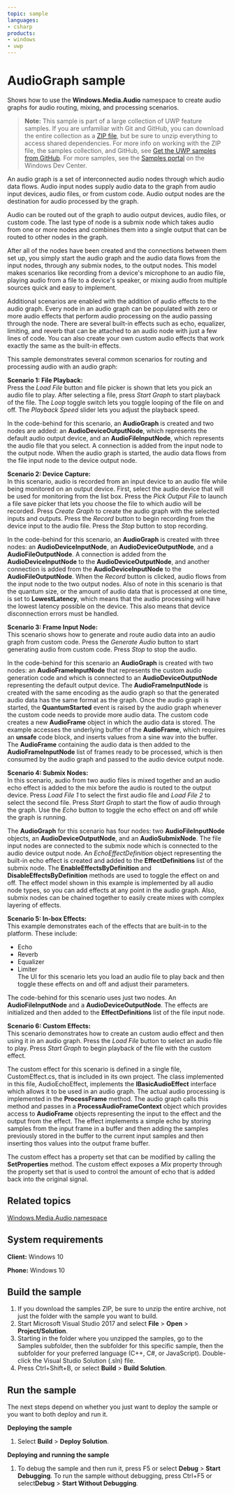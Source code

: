 ```yaml
---
topic: sample
languages:
- csharp
products:
- windows
- uwp
---
```


<!---
  category: AudioVideoAndCamera
  samplefwlink: http://go.microsoft.com/fwlink/p/?LinkId=619481
--->

# AudioGraph sample

Shows how to use the **Windows.Media.Audio** namespace to create audio graphs for audio routing, mixing, and processing scenarios. 

> **Note:** This sample is part of a large collection of UWP feature samples. 
> If you are unfamiliar with Git and GitHub, you can download the entire collection as a 
> [ZIP file](https://github.com/Microsoft/Windows-universal-samples/archive/master.zip), but be 
> sure to unzip everything to access shared dependencies. For more info on working with the ZIP file, 
> the samples collection, and GitHub, see [Get the UWP samples from GitHub](https://aka.ms/ovu2uq). 
> For more samples, see the [Samples portal](https://aka.ms/winsamples) on the Windows Dev Center. 

An audio graph is a set of interconnected audio nodes through which audio data flows. Audio input nodes supply audio data to the graph 
from audio input devices, audio files, or from custom code. Audio output nodes are the destination for audio processed by the graph. 

Audio can be routed out of the graph to audio output devices, audio files, or custom code. The last type of node is a submix node which 
takes audio from one or more nodes and combines them into a single output that can be routed to other nodes in the graph. 

After all of the nodes have been created and the connections between them set up, you simply start the audio graph and the audio data flows from the 
input nodes, through any submix nodes, to the output nodes. This model makes scenarios like recording from a device's microphone to an 
audio file, playing audio from a file to a device's speaker, or mixing audio from multiple sources quick and easy to implement.  

Additional scenarios are enabled with the addition of audio effects to the audio graph. Every node in an audio graph can be populated with zero 
or more audio effects that perform audio processing on the audio passing through the node. There are several built-in effects such as echo, 
equalizer, limiting, and reverb that can be attached to an audio node with just a few lines of code. 
You can also create your own custom audio effects that work exactly the same as the built-in effects.  

This sample demonstrates several common scenarios for routing and processing audio with an audio graph:  

**Scenario 1: File Playback:**    
Press the *Load File* button and file picker is shown that lets you pick an audio file to play. After selecting a file, press *Start Graph* to start playback of the file. The *Loop* toggle switch lets you toggle looping of the file on and off. The *Playback Speed* slider lets you adjust the playback speed.  

In the code-behind for this scenario, an **AudioGraph** is created and two nodes are added: an **AudioDeviceOutputNode**, which represents the default audio output device, and an **AudioFileInputNode**, which represents the audio file that you select. A connection is added from the input node to the output node. When the audio graph is started, the audio data flows from the file input node to the device output node.  

**Scenario 2: Device Capture:**  
In this scenario, audio is recorded from an input device to an audio file while being monitored on an output device. First, select the audio device that will be used for monitoring from the list box. Press the *Pick Output File* to launch a file save picker that lets you choose the file to which audio will be recorded. Press *Create Graph* to create the audio graph with the selected inputs and outputs. Press the *Record* button to begin recording from the device input to the audio file. Press the *Stop* button to stop recording.  

In the code-behind for this scenario, an **AudioGraph** is created with three nodes: an **AudioDeviceInputNode**, an **AudioDeviceOutputNode**, and a **AudioFileOutputNode**. A connection is added from the **AudioDeviceInputNode** to the **AudioDeviceOutputNode**, and another connection is added from the **AudioDeviceInputNode** to the **AudioFileOutputNode**. When the *Record* button is clicked, audio flows from the input node to the two output nodes. Also of note in this scenario is that the quantum size, or the amount of audio data that is processed at one time, is set to **LowestLatency**, which means that the audio processing will have the lowest latency possible on the device. This also means that device disconnection errors must be handled.  

**Scenario 3: Frame Input Node:**  
This scenario shows how to generate and route audio data into an audio graph from custom code. Press the *Generate Audio* button to start generating audio from custom code.
Press *Stop* to stop the audio.   

In the code-behind for this scenario an **AudioGraph** is created with two nodes: an **AudioFrameInputNode** that represents the custom audio generation code and which is connected to an **AudioDeviceOutputNode** representing the default output device. The **AudioFrameInputNode** is created with the same encoding as the audio graph so that the generated audio data has the same format as the graph. Once the audio graph is started, the **QuantumStarted** event is raised by the audio graph whenever the custom code needs to provide more audio data. The custom code creates a new **AudioFrame** object in which the audio data is stored. The example accesses the underlying buffer of the **AudioFrame**, which requires an **unsafe** code block, and inserts values from a sine wav into the buffer. The **AudioFrame** containing the audio data is then added to the **AudioFrameInputNode** list of frames ready to be processed, which is then consumed by the audio graph and passed to the audio device output node.  

**Scenario 4: Submix Nodes:**  
In this scenario, audio from two audio files is mixed together and an audio echo effect is added to the mix before the audio is routed to the output device. Press *Load File 1* to select the first audio file and *Load File 2* to select the second file. Press *Start Graph* to start the flow of audio through the graph. Use the *Echo* button to toggle the echo effect on and off while the graph is running.  

The **AudioGraph** for this scenario has four nodes: two **AudioFileInputNode** objects, an **AudioDeviceOutputNode**, and an **AudioSubmixNode**. The file input nodes are connected to the submix node which is connected to the audio device output node. An *EchoEffectDefinition* object representing the built-in echo effect is created and added to the **EffectDefinitions** list of the submix node. The **EnableEffectsByDefinition** and **DisableEffectsByDefinition** methods are used to toggle the effect on and off. The effect model shown in this example is implemented by all audio node types, so you can add effects at any point in the audio graph. Also, submix nodes can be chained together to easily create mixes with complex layering of effects.  

**Scenario 5: In-box Effects:**  
This example demonstrates each of the effects that are built-in to the platform. These include:  
* Echo  
* Reverb  
* Equalizer  
* Limiter  
The UI for this scenario lets you load an audio file to play back and then toggle these effects on and off and adjust their parameters.

The code-behind for this scenario uses just two nodes. An **AudioFileInputNode** and a **AudioDeviceOutputNode**. The effects are initialized and then added to the **EffectDefinitions** list of the file input node.

**Scenario 6: Custom Effects:**  
This scenario demonstrates how to create an custom audio effect and then using it in an audio graph. Press the *Load File* button to select an audio file to play. Press *Start Graph* to begin playback of the file with the custom effect.  

The custom effect for this scenario is defined in a single file, CustomEffect.cs, that is included in its own project. The class implemented in this file, AudioEchoEffect, implements the **IBasicAudioEffect** interface which allows it to be used in an audio graph. The actual audio processing is implemented in the **ProcessFrame** method. The audio graph calls this method and passes in a **ProcessAudioFrameContext** object which provides access to **AudioFrame** objects representing the input to the effect and the output from the effect. The effect implements a simple echo by storing samples from the input frame in a buffer and then adding the samples previously stored in the buffer to the current input samples and then inserting thos values into the output frame buffer.  

The custom effect has a property set that can be modified by calling the **SetProperties** method. The custom effect exposes a *Mix* property through the property set that is used to control the amount of echo that is added back into the original signal.

Related topics
--------------

[Windows.Media.Audio namespace](https://msdn.microsoft.com/library/windows/apps/windows.media.audio.aspx)


System requirements
-----------------------------

**Client:** Windows 10

**Phone:** Windows 10

Build the sample
----------------

1. If you download the samples ZIP, be sure to unzip the entire archive, not just the folder with the sample you want to build. 
2. Start Microsoft Visual Studio 2017 and select **File** \> **Open** \> **Project/Solution**.
3. Starting in the folder where you unzipped the samples, go to the Samples subfolder, then the subfolder for this specific sample, then the subfolder for your preferred language (C++, C#, or JavaScript). Double-click the Visual Studio Solution (.sln) file.
4. Press Ctrl+Shift+B, or select **Build** \> **Build Solution**.

Run the sample
--------------

The next steps depend on whether you just want to deploy the sample or you want to both deploy and run it.

**Deploying the sample**
1.  Select **Build** \> **Deploy Solution**.

**Deploying and running the sample**
1.  To debug the sample and then run it, press F5 or select **Debug** \> **Start Debugging**. To run the sample without debugging, press Ctrl+F5 or select**Debug** \> **Start Without Debugging**.

